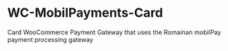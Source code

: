 # WC-MobilPayments-Card
Card WooCommerce Payment Gateway that uses the Romainan mobilPay payment processing gateway
